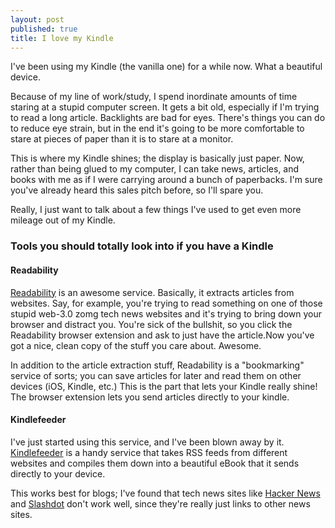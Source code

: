 ```yaml
--- 
layout: post
published: true
title: I love my Kindle
---
```


I've been using my Kindle (the vanilla one) for a while now. What a beautiful device.

Because of my line of work/study, I spend inordinate amounts of time staring at a stupid computer screen. It gets a bit old, especially if I'm trying to read a long article. Backlights are bad for eyes. There's things you can do to reduce eye strain, but in the end it's going to be more comfortable to stare at pieces of paper than it is to stare at a monitor.

This is where my Kindle shines; the display is basically just paper. Now, rather than being glued to my computer, I can take news, articles, and books with me as if I were carrying around a bunch of paperbacks. I'm sure you've already heard this sales pitch before, so I'll spare you.

Really, I just want to talk about a few things I've used to get even more mileage out of my Kindle.

### Tools you should totally look into if you have a Kindle

#### Readability

[Readability](http://readability.com/) is an awesome service. Basically, it extracts articles from websites. Say, for example, you're trying to read something on one of those stupid web-3.0 zomg tech news websites and it's trying to bring down your browser and distract you. You're sick of the bullshit, so you click the Readability browser extension and ask to just have the article.Now you've got a nice, clean copy of the stuff you care about. Awesome.

In addition to the article extraction stuff, Readability is a "bookmarking" service of sorts; you can save articles for later and read them on other devices (iOS, Kindle, etc.) This is the part that lets your Kindle really shine! The browser extension lets you send articles directly to your kindle. 

#### Kindlefeeder

I've just started using this service, and I've been blown away by it. [Kindlefeeder](http://kindlefeeder.com/) is a handy service that takes RSS feeds from different websites and compiles them down into a beautiful eBook that it sends directly to your device.

This works best for blogs; I've found that tech news sites like [Hacker News](http://news.ycombinator.com) and [Slashdot](http://slashdot.org) don't work well, since they're really just links to other news sites.
